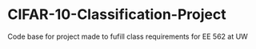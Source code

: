 # CIFAR-10-Classification-Project
Code base for project made to fufill class requirements for EE 562 at UW
